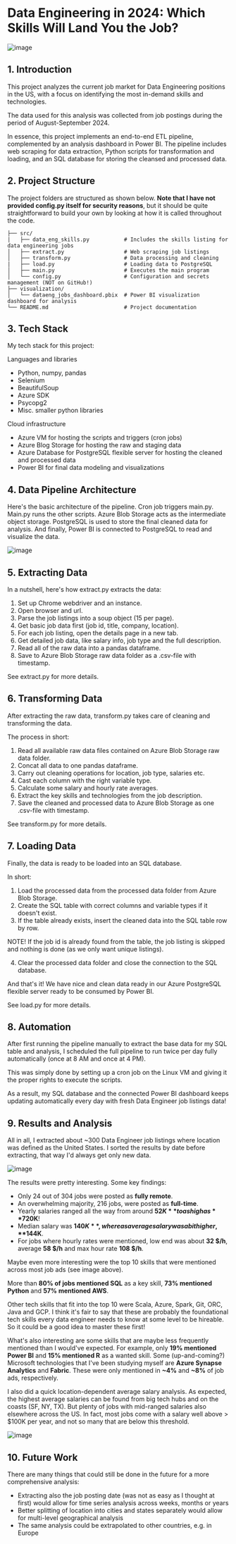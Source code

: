 # Data Engineering in 2024: Which Skills Will Land You the Job?

![image](https://github.com/user-attachments/assets/e964a34c-4a14-4b00-ab37-226280660772)

## 1. Introduction

This project analyzes the current job market for Data Engineering positions in the US, with a focus on identifying the most in-demand skills and technologies.

The data used for this analysis was collected from job postings during the period of August-September 2024.

In essence, this project implements an end-to-end ETL pipeline, complemented by an analysis dashboard in Power BI. The pipeline includes web scraping for data extraction, Python scripts for transformation and loading, and an SQL database for storing the cleansed and processed data.

## 2. Project Structure

The project folders are structured as shown below. **Note that I have not provided config.py itself for security reasons**, but it should be quite straightforward to build your own by looking at how it is called throughout the code.

```
├── src/
|   ├── data_eng_skills.py           # Includes the skills listing for data engineering jobs
│   ├── extract.py                   # Web scraping job listings
│   ├── transform.py                 # Data processing and cleaning
|   ├── load.py                      # Loading data to PostgreSQL
│   ├── main.py                      # Executes the main program
│   └── config.py                    # Configuration and secrets management (NOT on GitHub!)
├── visualization/
│   └── dataeng_jobs_dashboard.pbix  # Power BI visualization dashboard for analysis
└── README.md                        # Project documentation
```

## 3. Tech Stack

My tech stack for this project:

Languages and libraries
* Python, numpy, pandas 
* Selenium
* BeautifulSoup 
* Azure SDK
* Psycopg2
* Misc. smaller python libraries

Cloud infrastructure
* Azure VM for hosting the scripts and triggers (cron jobs)
* Azure Blog Storage for hosting the raw and staging data
* Azure Database for PostgreSQL flexible server for hosting the cleaned and processed data
* Power BI for final data modeling and visualizations

## 4. Data Pipeline Architecture

Here's the basic architecture of the pipeline. Cron job triggers main.py. Main.py runs the other scripts. Azure Blob Storage acts as the intermediate object storage. PostgreSQL is used to store the final cleaned data for analysis. And finally, Power BI is connected to PostgreSQL to read and visualize the data.

![image](https://github.com/user-attachments/assets/68cca6d5-a08e-4dfd-9042-3c0359760fcf)


## 5. Extracting Data

In a nutshell, here's how extract.py extracts the data:

1. Set up Chrome webdriver and an instance.
2. Open browser and url.
3. Parse the job listings into a soup object (15 per page).
4. Get basic job data first (job id, title, company, location).
5. For each job listing, open the details page in a new tab.
6. Get detailed job data, like salary info, job type and the full description.
7. Read all of the raw data into a pandas dataframe.
8. Save to Azure Blob Storage raw data folder as a .csv-file with timestamp.

See extract.py for more details.

## 6. Transforming Data

After extracting the raw data, transform.py takes care of cleaning and transforming the data.

The process in short:

1. Read all available raw data files contained on Azure Blob Storage raw data folder.
2. Concat all data to one pandas dataframe.
3. Carry out cleaning operations for location, job type, salaries etc.
4. Cast each column with the right variable type.
5. Calculate some salary and hourly rate averages.
6. Extract the key skills and technologies from the job description.
7. Save the cleaned and processed data to Azure Blob Storage as one .csv-file with timestamp.

See transform.py for more details.

## 7. Loading Data

Finally, the data is ready to be loaded into an SQL database.

In short:

1. Load the processed data from the processed data folder from Azure Blob Storage.
2. Create the SQL table with correct columns and variable types if it doesn't exist.
3. If the table already exists, insert the cleaned data into the SQL table row by row.

NOTE! If the job id is already found from the table, the job listing is skipped and nothing is done (as we only want unique listings).

4. Clear the processed data folder and close the connection to the SQL database.

And that's it! We have nice and clean data ready in our Azure PostgreSQL flexible server ready to be consumed by Power BI.

See load.py for more details.

## 8. Automation

After first running the pipeline manually to extract the base data for my SQL table and analysis, I scheduled the full pipeline to run twice per day fully automatically (once at 8 AM and once at 4 PM).

This was simply done by setting up a cron job on the Linux VM and giving it the proper rights to execute the scripts.

As a result, my SQL database and the connected Power BI dashboard keeps updating automatically every day with fresh Data Engineer job listings data! 

## 9. Results and Analysis

All in all, I extracted about ~300 Data Engineer job listings where location was defined as the United States. I sorted the results by date before extracting, that way I'd always get only new data.

![image](https://github.com/user-attachments/assets/1db0a74e-88e1-419a-a8aa-35ea2a42abf7)

The results were pretty interesting. Some key findings:

* Only 24 out of 304 jobs were posted as **fully remote**.
* An overwhelming majority, 216 jobs, were posted as **full-time**.
* Yearly salaries ranged all the way from around **$52K** to as high as **$720K**!
* Median salary was **$140K**, whereas average salary was a bit higher, **$144K**.
* For jobs where hourly rates were mentioned, low end was about **32 $/h**, average **58 $/h** and max hour rate **108 $/h**.

Maybe even more interesting were the top 10 skills that were mentioned across most job ads (see image above).

More than **80% of jobs mentioned SQL** as a key skill, **73% mentioned Python** and **57% mentioned AWS**.

Other tech skills that fit into the top 10 were Scala, Azure, Spark, Git, ORC, Java and GCP. I think it's fair to say that these are probably the foundational tech skills every data engineer needs to know at some level to be hireable. So it could be a good idea to master these first!

What's also interesting are some skills that are maybe less frequently mentioned than I would've expected. For example, only **19% mentioned Power BI** and **15% mentioned R** as a wanted skill. Some (up-and-coming?) Microsoft technologies that I've been studying myself are **Azure Synapse Analytics** and **Fabric**. These were only mentioned in **~4%** and **~8%** of job ads, respectively.

I also did a quick location-dependent average salary analysis. As expected, the highest average salaries can be found from big tech hubs and on the coasts (SF, NY, TX). But plenty of jobs with mid-ranged salaries also elsewhere across the US. In fact, most jobs come with a salary well above > $100K per year, and not so many that are below this threshold.

![image](https://github.com/user-attachments/assets/055ef808-a793-4c72-8a37-72fab56d8d53)

## 10. Future Work

There are many things that could still be done in the future for a more comprehensive analysis:

* Extracting also the job posting date (was not as easy as I thought at first) would allow for time series analysis across weeks, months or years
* Better splitting of location into cities and states separately would allow for multi-level geographical analysis
* The same analysis could be extrapolated to other countries, e.g. in Europe
